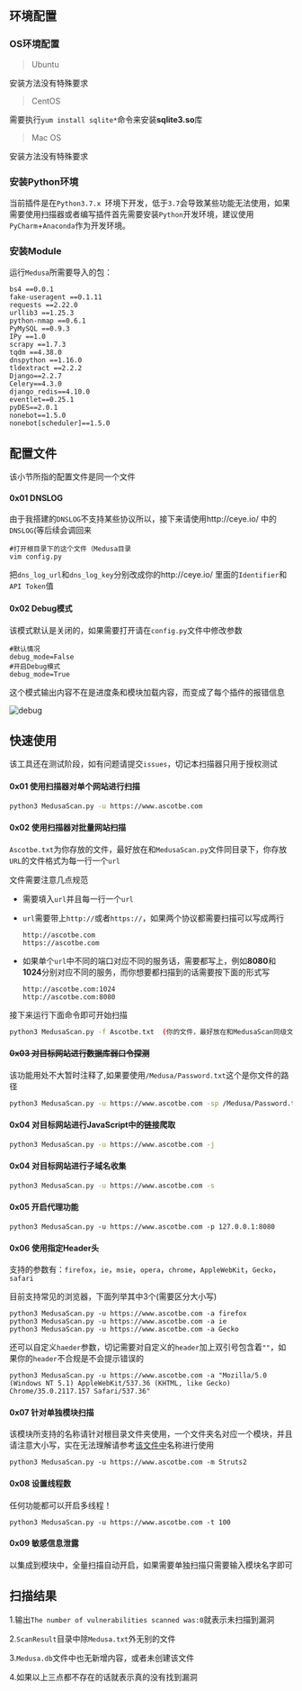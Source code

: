 ## 环境配置

### OS环境配置

> Ubuntu

安装方法没有特殊要求

> CentOS

需要执行`yum install sqlite*`命令来安装**sqlite3.so**库

> Mac OS

安装方法没有特殊要求

### 安装Python环境

当前插件是在`Python3.7.x `环境下开发，低于`3.7`会导致某些功能无法使用，如果需要使用扫描器或者编写插件首先需要安装`Python`开发环境，建议使用`PyCharm`+`Anaconda`作为开发环境。

### 安装Module

运行`Medusa`所需要导入的包：

```
bs4 ==0.0.1
fake-useragent ==0.1.11
requests ==2.22.0
urllib3 ==1.25.3
python-nmap ==0.6.1
PyMySQL ==0.9.3
IPy ==1.0
scrapy ==1.7.3
tqdm ==4.38.0
dnspython ==1.16.0
tldextract ==2.2.2
Django==2.2.7
Celery==4.3.0
django_redis==4.10.0
eventlet==0.25.1
pyDES==2.0.1
nonebot==1.5.0
nonebot[scheduler]==1.5.0
```



## 配置文件

该小节所指的配置文件是同一个文件

#### 0x01 DNSLOG

由于我搭建的`DNSLOG`不支持某些协议所以，接下来请使用http://ceye.io/ 中的`DNSLOG`(等后续会调回来

```
#打开根目录下的这个文件（Medusa目录
vim config.py
```

把`dns_log_url`和`dns_log_key`分别改成你的http://ceye.io/ 里面的`Identifier`和`API Token`值

#### 0x02 Debug模式

该模式默认是关闭的，如果需要打开请在`config.py`文件中修改参数

```
#默认情况
debug_mode=False
#开启Debug模式
debug_mode=True
```

这个模式输出内容不在是进度条和模块加载内容，而变成了每个插件的报错信息

![debug](https://github.com/Ascotbe/Random-img/blob/master/Medusa/0.76Debug.gif?raw=true)

## 快速使用

该工具还在测试阶段，如有问题请提交`issues`，切记本扫描器只用于授权测试

#### 0x01 使用扫描器对单个网站进行扫描

```bash
python3 MedusaScan.py -u https://www.ascotbe.com
```

#### 0x02 使用扫描器对批量网站扫描

`Ascotbe.txt`为你存放的文件，最好放在和`MedusaScan.py`文件同目录下，你存放`URL`的文件格式为每一行一个`url`

文件需要注意几点规范

- 需要填入`url`并且每一行一个`url`

- `url`需要带上`http://`或者`https://`，如果两个协议都需要扫描可以写成两行

  ```
  http://ascotbe.com
  https://ascotbe.com
  ```

- 如果单个`url`中不同的端口对应不同的服务话，需要都写上，例如**8080**和**1024**分别对应不同的服务，而你想要都扫描到的话需要按下面的形式写

  ```
  http://ascotbe.com:1024
  http://ascotbe.com:8080
  ```


接下来运行下面命令即可开始扫描

```bash
python3 MedusaScan.py -f Ascotbe.txt  (你的文件，最好放在和MedusaScan同级文件中)
```

#### ~~0x03 对目标网站进行数据库弱口令探测~~

该功能用处不大暂时注释了,如果要使用`/Medusa/Password.txt`这个是你文件的路径

```bash
python3 MedusaScan.py -u https://www.ascotbe.com -sp /Medusa/Password.txt -su /Medusa/Username.txt 
```

#### 0x04 对目标网站进行JavaScript中的链接爬取

```bash
python3 MedusaScan.py -u https://www.ascotbe.com -j
```

#### 0x04 对目标网站进行子域名收集

```bash
python3 MedusaScan.py -u https://www.ascotbe.com -s
```

#### 0x05 开启代理功能

```
python3 MedusaScan.py -u https://www.ascotbe.com -p 127.0.0.1:8080
```

#### 0x06 使用指定Header头

支持的参数有：`firefox`，`ie`，`msie`，`opera`，`chrome`，`AppleWebKit`，`Gecko`，`safari `

目前支持常见的浏览器，下面列举其中3个(需要区分大小写)

```
python3 MedusaScan.py -u https://www.ascotbe.com -a firefox
python3 MedusaScan.py -u https://www.ascotbe.com -a ie
python3 MedusaScan.py -u https://www.ascotbe.com -a Gecko
```

还可以自定义`haeder`参数，切记需要对自定义的`header`加上双引号包含着`""`，如果你的`header`不合规是不会提示错误的

```
python3 MedusaScan.py -u https://www.ascotbe.com -a "Mozilla/5.0 (Windows NT 5.1) AppleWebKit/537.36 (KHTML, like Gecko) Chrome/35.0.2117.157 Safari/537.36"
```



#### 0x07 针对单独模块扫描

该模块所支持的名称请针对根目录文件夹使用，一个文件夹名对应一个模块，并且请注意大小写，实在无法理解请参考[该文件中](https://www.ascotbe.com/Medusa/Documentation/#/PluginDirectory)名称进行使用

```
python3 MedusaScan.py -u https://www.ascotbe.com -m Struts2
```

#### 0x08 设置线程数

任何功能都可以开启多线程！

```
python3 MedusaScan.py -u https://www.ascotbe.com -t 100
```

#### 0x09 敏感信息泄露

以集成到模块中，全量扫描自动开启，如果需要单独扫描只需要输入模块名字即可

## 扫描结果

1.输出`The number of vulnerabilities scanned was:0`就表示未扫描到漏洞

2.`ScanResult`目录中除`Medusa.txt`外无别的文件

3.`Medusa.db`文件中也无新增内容，或者未创建该文件

4.如果以上三点都不存在的话就表示真的没有找到漏洞


